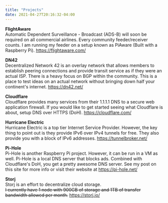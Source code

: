 ```yaml
---
title: "Projects"
date: 2021-04-27T20:16:32-04:00
---
```


**FlightAware**  
Automatic Dependent Surveillance - Broadcast (ADS-B) will soon be required on all commercial airlines. Every community feeder/receiver counts.
I am running my feeder on a setup known as PiAware (Built with a Raspberry Pi).
https://flightaware.com/

**DN42**  
Decentralized Network 42 is an overlay network that allows members to establish peering connections and provide transit service as if they were an actual ISP. There is a heavy focus on BGP within the community. This is a place to test ideas on an actual network without bringing down half your continent's internet.
https://dn42.net/

**Cloudflare**  
Cloudflare provides many services from their 1.1.1.1 DNS to a secure web application firewall. If you would like to get started seeing what Cloudflare is about, setup DNS over HTTPS (DoH).
https://cloudflare.com/

**Hurricane Electric**  
Hurricane Electric is a top tier Internet Service Provider. However, the key thing to point out is they provide IPv6 over IPv4 tunnels for free. They also provide you with a block of IPv6 addresses.
https://tunnelbroker.net/

**Pi-Hole**  
Pi-Hole is another Raspberry Pi project. However, it can be run in a VM as well. Pi-Hole is a local DNS server that blocks ads. Combined with Cloudflare's DoH, you get a pretty awesome DNS server.  See my post on this site for more info or visit their website at https://pi-hole.net/

**Storj**  
Storj is an effort to decentralize cloud storage.  
~~I currently have 1 node with 900GB of storage and 1TB of transfer bandwidth allowed per month.~~
https://storj.io/